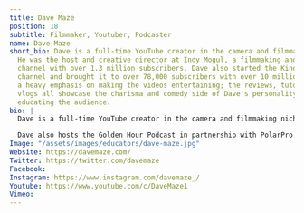 ```yaml
---
title: Dave Maze
position: 18
subtitle: Filmmaker, Youtuber, Podcaster
name: Dave Maze
short_bio: Dave is a full-time YouTube creator in the camera and filmmaking niche.
  He was the host and creative director at Indy Mogul, a filmmaking and gear review
  channel with over 1.3 million subscribers. Dave also started the Kinotika YouTube
  channel and brought it to over 78,000 subscribers with over 10 million views. With
  a heavy emphasis on making the videos entertaining; the reviews, tutorials, and
  vlogs all showcase the charisma and comedy side of Dave's personality all while
  educating the audience.
bio: |-
  Dave is a full-time YouTube creator in the camera and filmmaking niche. He was the host and creative director at Indy Mogul, a filmmaking and gear review channel with over 1.3 million subscribers. Dave also started the Kinotika YouTube channel and brought it to over 78,000 subscribers with over 10 million views. With a heavy emphasis on making the videos entertaining; the reviews, tutorials, and vlogs all showcase the charisma and comedy side of Dave's personality all while educating the audience.

  Dave also hosts the Golden Hour Podcast in partnership with PolarPro. A weekly guest-based podcast featuring creatives from all over the world. Consistently posting shows every week since Feb. 2019. The guests have ranged from top-tier YouTubers, filmmakers, photographers, and any other creatives who have built successful businesses.
Image: "/assets/images/educators/dave-maze.jpg"
Website: https://davemaze.com/
Twitter: https://twitter.com/davemaze
Facebook: 
Instagram: https://www.instagram.com/davemaze_/
Youtube: https://www.youtube.com/c/DaveMaze1
Vimeo: 
---
```


